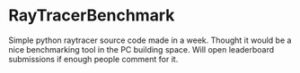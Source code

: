# RayTracerBenchmark

Simple python raytracer source code made in a week. Thought it would be a nice benchmarking tool in the PC building space. Will open leaderboard submissions if enough people comment for it.
